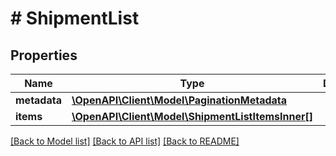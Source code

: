 # # ShipmentList

## Properties

Name | Type | Description | Notes
------------ | ------------- | ------------- | -------------
**metadata** | [**\OpenAPI\Client\Model\PaginationMetadata**](PaginationMetadata.md) |  | [optional]
**items** | [**\OpenAPI\Client\Model\ShipmentListItemsInner[]**](ShipmentListItemsInner.md) |  | [optional]

[[Back to Model list]](../../README.md#models) [[Back to API list]](../../README.md#endpoints) [[Back to README]](../../README.md)
